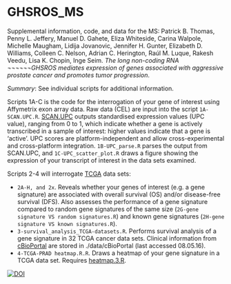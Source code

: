 # GHSROS_MS
Supplemental information, code, and data for the MS: 
Patrick B. Thomas, Penny L. Jeffery, Manuel D. Gahete, Eliza Whiteside, Carina Walpole, Michelle Maugham, Lidija Jovanovic, Jennifer H. Gunter, Elizabeth D. Williams, Colleen C. Nelson, Adrian C. Herington, Raúl M. Luque, Rakesh Veedu, Lisa K. Chopin, Inge Seim. *The long non-coding RNA ¬¬¬¬¬¬GHSROS mediates expression of genes associated with aggressive prostate cancer and promotes tumor progression*.

*Summary*:
See individual scripts for additional information.

Scripts 1A-C is the code for the interrogation of your gene of interest using Affymetrix exon array data. Raw data (CEL) are input into the script `1A-SCAN.UPC.R`. [SCAN.UPC](http://www.pnas.org/content/110/44/17778.long) outputs standardised expression values (UPC value), ranging from 0 to 1, which indicate whether a gene is actively transcribed in a sample of interest: higher values indicate that a gene is ‘active’. UPC scores are platform-independent and allow cross-experimental and cross-platform integration. `1B-UPC_parse.R` parses the output from SCAN.UPC, and `1C-UPC_scatter_plot.R` draws a figure showing the expression of your transcript of interest in the data sets examined.



 
 
 
 

 
Scripts 2-4 will interrogate [TCGA](https://cancergenome.nih.gov) data sets:
- `2A-H, and 2x`. Reveals whether your genes of interest (e.g. a gene signature) are associated with overall survival (OS) and/or disease-free survival (DFS). Also assesses the performance of a gene signature compared to random gene signatures of the same size (`2G-gene signature VS random signatures.R`) and known gene signatures (`2H-gene signature VS known signatures.R`).
- `3-survival_analysis_TCGA-datasets.R`. Performs survival analysis of a gene signature in 32 TCGA cancer data sets. Clinical information from [cBioPortal](http://www.cbioportal.org/data_sets.jsp) are stored in ./data/cBioPortal (last accessed 08.05.16).
- `4-TCGA-PRAD heatmap.R.R`. Draws a heatmap of your gene signature in a TCGA data set. Requires [heatmap.3.R](https://raw.githubusercontent.com/obigriffith/biostar-tutorials/master/Heatmaps/heatmap.3.R).







[![DOI](https://zenodo.org/badge/DOI/10.5281/zenodo.163883.svg)](https://doi.org/10.5281/zenodo.163883)
